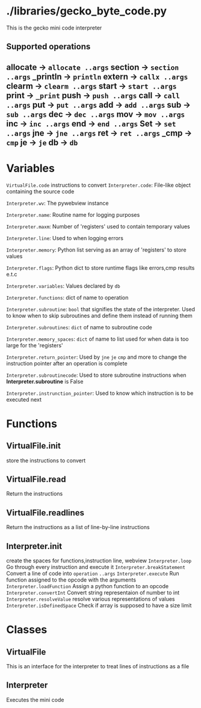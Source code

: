 # ./libraries/gecko_byte_code.py
This is the gecko mini code interpreter
## Supported operations
__allocate__ -> `allocate ..args`
__section__ -> `section ..args`
___println__ -> `println`
__extern__ -> `callx ..args`
__clearm__ -> `clearm ..args`
__start__ -> `start ..args`
__print__ -> `_print`
__push__ -> `push ..args`
__call__ -> `call ..args`
__put__ -> `put ..args`
__add__ -> `add ..args`
__sub__ -> `sub ..args`
__dec__ -> `dec ..args`
__mov__ -> `mov ..args`
__inc__ -> `inc ..args`
__end__ -> `end ..args`
__Set__ -> `set ..args`
__jne__ -> `jne ..args`
__ret__ -> `ret ..args`
___cmp__ -> `cmp`
__je__ -> `je`
__db__ -> `db`
-----------------------------
# Variables
`VirtualFile.code` instructions to convert
`Interpreter.code`: File-like object containing the source code

`Interpreter.wv`: The pywebview instance

`Interpreter.name`: Routine name for logging purposes

`Interpreter.maxm`: Number of 'registers' used to contain temporary values

`Interpreter.line`: Used to when logging errors

`Interpreter.memory`: Python list serving as an array of 'registers' to store values

`Interpreter.flags`: Python dict to store runtime flags like errors,cmp results e.t.c

`Interpreter.variables`: Values declared by `db`

`Interpreter.functions`: dict of name to operation

`Interpreter.subroutine`: `bool` that signifies the state of the interpreter. 
Used to know when to skip subroutines and define them instead of running them

`Interpreter.subroutines`: `dict` of name to subroutine code

`Interpreter.memory_spaces`: `dict` of name to list used for when data is too large for the 'registers'

`Interpreter.return_pointer`: Used by `jne` `je` `cmp` and more to change the
instruction pointer after an operation is complete

`Interpreter.subroutinecode`: Used to store subroutine instructions when __Interpreter.subroutine__ is False

`Interpreter.instrunction_pointer`: Used to know which instruction is to be executed next
# Functions
## VirtualFile.__init__
store the instructions to convert
## VirtualFile.read
Return the instructions
## VirtualFile.readlines
Return the instructions as a list of line-by-line instructions
## Interpreter.__init__
create the spaces for functions,instruction line, webview
`Interpreter.loop`
Go through every instruction and execute it
`Interpreter.breakStatement`
Convert a line of code into `operation` `..args`
`Interpreter.execute`
Run function assigned to the opcode with the arguments
`Interpreter.loadFunction`
Assign a python function to an opcode
`Interpreter.convertInt`
Convert string representaion of number to int
`Interpreter.resolveValue`
resolve various representations of values
`Interpreter.isDefinedSpace`
Check if array is supposed to have a size limit
# Classes
## VirtualFile
This is an interface for the interpreter to treat lines of instructions as a file
## Interpreter
Executes the mini code